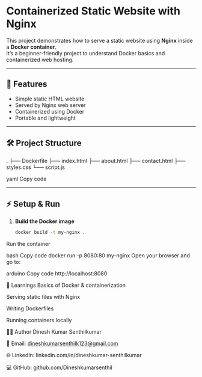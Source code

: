 # Containerized Static Website with Nginx

This project demonstrates how to serve a static website using **Nginx** inside a **Docker container**.  
It’s a beginner-friendly project to understand Docker basics and containerized web hosting.

---

## 🚀 Features
- Simple static HTML website
- Served by Nginx web server
- Containerized using Docker
- Portable and lightweight

---

## 🛠️ Project Structure
.
├── Dockerfile
├── index.html
├── about.html
├── contact.html
├── styles.css
└── script.js

yaml
Copy code

---

## ⚡ Setup & Run

1. **Build the Docker image**
   ```bash
   docker build -t my-nginx .
Run the container

bash
Copy code
docker run -p 8080:80 my-nginx
Open your browser and go to:

arduino
Copy code
http://localhost:8080

📖 Learnings
Basics of Docker & containerization

Serving static files with Nginx

Writing Dockerfiles

Running containers locally

👨‍💻 Author
Dinesh Kumar Senthilkumar

📧 Email: dineshkumarsenthilk123@gmail.com

🌐 LinkedIn: linkedin.com/in/dineshkumar-senthilkumar

💻 GitHub: github.com/Dineshkumarsenthil
